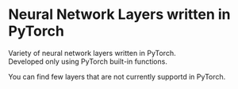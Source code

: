 # Neural Network Layers written in PyTorch

Variety of neural network layers written in PyTorch.  
Developed only using PyTorch built-in functions.  

You can find few layers that are not currently supportd in PyTorch.  


